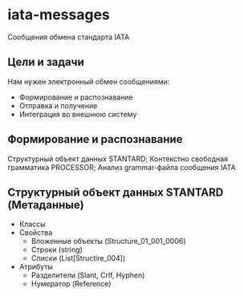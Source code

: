 # iata-messages
Сообщения обмена стандарта IATA

## Цели и задачи
Нам нужен электронный обмен сообщениями:
* Формирование и распознавание
* Отправка и получение
* Интеграция во внешнюю систему

## Формирование и распознавание
Структурный объект данных STANTARD;
Контекстно свободная грамматика PROCESSOR;
Анализ grammar-файла сообщения IATA

## Структурный объект данных STANTARD (Метаданные)
* Классы
* Свойства
  * Вложенные объекты (Structure_01_001_0006)
  * Строки (string)
  * Списки (List[Structire_004])
* Атрибуты 
  * Разделители (Slant, Crlf, Hyphen)
  * Нумератор (Reference)

